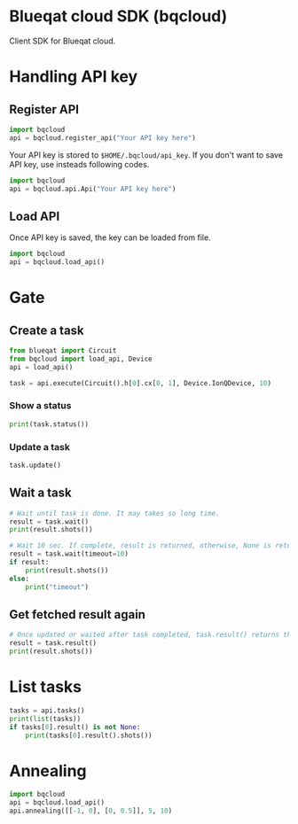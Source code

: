 # Blueqat cloud SDK (bqcloud)
Client SDK for Blueqat cloud.

# Handling API key
## Register API
```py
import bqcloud
api = bqcloud.register_api("Your API key here")
```

Your API key is stored to `$HOME/.bqcloud/api_key`.
If you don't want to save API key, use insteads following codes.

```py
import bqcloud
api = bqcloud.api.Api("Your API key here")
```

## Load API
Once API key is saved, the key can be loaded from file.

```py
import bqcloud
api = bqcloud.load_api()
```

# Gate

## Create a task
```py
from blueqat import Circuit
from bqcloud import load_api, Device
api = load_api()

task = api.execute(Circuit().h[0].cx[0, 1], Device.IonQDevice, 10)
```

### Show a status
```py
print(task.status())
```

### Update a task
```py
task.update()
```

## Wait a task
```py
# Wait until task is done. It may takes so long time.
result = task.wait()
print(result.shots())
```

```py
# Wait 10 sec. If complete, result is returned, otherwise, None is returned.
result = task.wait(timeout=10)
if result:
    print(result.shots())
else:
    print("timeout")
```

## Get fetched result again
```py
# Once updated or waited after task completed, task.result() returns the result.
result = task.result()
print(result.shots())
```

# List tasks
```py
tasks = api.tasks()
print(list(tasks))
if tasks[0].result() is not None:
    print(tasks[0].result().shots())
```

# Annealing
```py
import bqcloud
api = bqcloud.load_api()
api.annealing([[-1, 0], [0, 0.5]], 5, 10)
```
